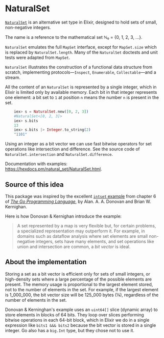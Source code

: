 # NaturalSet

[`NaturalSet`](https://hexdocs.pm/natural_set/NaturalSet.html) is an alternative set type in Elixir,
designed to hold sets of small, non-negative integers.

The name is a reference to the mathematical set ℕ₀ = {0, 1, 2, 3, ...}.

`NaturalSet` emulates the full `MapSet` interface,
except for `MapSet.size` which is replaced by `NaturalSet.length`.
Many of the `NaturalSet` doctests and unit tests were adapted from `MapSet`.

`NaturalSet` illustrates the construction of a functional data structure from scratch,
implementing protocols—`Inspect`, `Enumerable`, `Collectable`—and a stream.

All the content of an `NaturalSet` is represented by a single integer,
which in Elixir is limited only by available memory.
Each bit in that integer represents one element:
a bit set to `1` at position `n` means the number `n` is present in the set.

```elixir
    iex> s = NaturalSet.new([0, 2, 3])
    #NaturalSet<[0, 2, 3]>
    iex> s.bits
    13
    iex> s.bits |> Integer.to_string(2)
    "1101"
```

Using an integer as a bit vector we can use fast bitwise operators
for set operations like intersection and difference.
See the source code of `NaturalSet.intersection` and `NaturalSet.difference`.

Documentation with examples: https://hexdocs.pm/natural_set/NaturalSet.html.

## Source of this idea

This package was inspired by the excellent [`intset` example](https://github.com/adonovan/gopl.io/blob/master/ch6/intset/intset.go) from chapter 6 of
[_The Go Programming Language_](http://www.gopl.io/), by Alan. A. A. Donovan and Brian W. Kernighan.

Here is how Donovan & Kernighan introduce the example:

> A set represented by a map is very flexible but, for certain problems,
> a specialized representation may outperform it. For example, in domains
> such as dataflow analysis where set elements are small non-negative integers,
> sets have many elements, and set operations like union and intersection are common,
> a *bit vector* is ideal.

## About the implementation

Storing a set as a bit vector is efficient only for sets of small integers,
or high-density sets where a large percentage of the possible elements are present.
The memory usage is proportional to the largest element stored,
not to the number of elements in the set.
For example, if the largest element is 1_000_000,
the bit vector size will be 125_000 bytes (⅛),
regardless of the number of elements in the set.

Donovan & Kerninghan's example uses an `uint64[]` slice (dynamic array) to store elements in blocks of 64 bits. They loop over slices performing bitwise operations in each 64-bit block, which
in Elixir we do in a single expression like `bits1 &&& bits2` because the bit vector is stored in a single integer. Go also has a `big.Int` type, but they chose not to use it.
